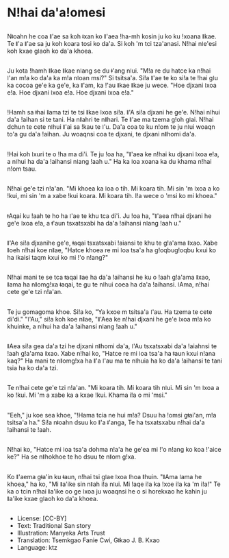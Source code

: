 # Nǃhai da'aǃomesi

##
Nǂoahn he coa ǁ'ae sa koh ǂxan ko ǁ'aea ǃha-mh kosin ju ko ku ǃxoana ǁkae. Te ǁ'a ǁ'ae sa ju koh koara tosi ko da'a. Si koh 'm tci tza'anasi. Nǃhai nǀe'esi koh kxae gǀaoh ko da'a khoea.

##
Ju kota ǃhamh ǁkae ǁkae nǀang se du ǂ'ang nǀui. "Mǃa re du hatce ka nǃhai ǀ'an mǃa ko da'a ka mǃa nǀoan msi?" Si tsitsa'a. Siǃa ǁ'ae te ko siǃa te ǃhai gǀu ka cocoa ge'e ka ge'e, ka ǁ'am, ka ǃ'au ǁkae ǁkae ju wece. "Hoe djxani ǀxoa eǃa. Hoe djxani ǀxoa eǃa. Hoe djxani ǀxoa eǃa."

##
ǃHamh sa ǂhai ǁama tzi te tsi ǁkae ǀxoa siǃa. ǁ'A siǃa djxani he ge'e. Nǃhai nǀhui da'a ǃaihan si te tani. Ha nǁahri te nǁhari. Te ǁ'ae ma tzema gǃoh gǀai. Nǃhai dchun te cete nǀhui ǁ'ai sa ǃkau te ǀ'u. Da'a coa te ku nǃom te ju nǀui woaqn to'a gu da'a ǃaihan. Ju woaqnsi coa te djxani, te djxani nǁhomi da'a.

##
ǃHai koh ǀxuri te o ǃha ma di'i. Te ju ǃoa ha, "ǁ'aea ke nǃhai ku djxani ǀxoa eǃa, a nǀhui ha da'a ǃaihansi nǀang ǃaah u." Ha ka ǀoa xoana ka du khama nǃhai nǃom tsau.

##
Nǃhai ge'e tzi nǃa'an. "Mi khoea ka ǀoa o tih. Mi koara tih. Mi sin 'm ǀxoa a ko ǃkui, mi sin 'm a xabe ǃkui koara. Mi koara tih. Iǃa wece o 'msi ko mi khoea."

##
ǂAqai ku ǃaah te ho ha ǀ'ae te khu tca di'i. Ju ǃoa ha, "ǁ'aea nǃhai djxani he ge'e ǀxoa eǃa, a ǂ'aun tsxatsxabi ha da'a ǃaihansi nǀang ǃaah u."

##
ǁ'Ae siǃa djxanihe ge'e, ǂaqai tsxatsxabi ǃaiansi te khu te gǃa'ama ǁxao. Xabe ǁoeh nǃhai koe nǁae, "Hatce khoea re mi ǀoa tsa'a ha gǃoqbugǃoqbu kxui ko ha ǀkaisi taqm kxui ko mi ǃ'o nǃang?"

##
Nǃhai mani te se tca ǂaqai ǁae ha da'a ǃaihansi he ku o ǃaah gǃa'ama ǁxao, ǁama ha nǁomgǃxa ǂaqai, te gu te nǀhui coea ha da'a ǃaihansi. ǀAma, nǃhai cete ge'e tzi nǃa'an.

##
Te ju gomagoma khoe. Siǃa ko, "Ya kxoe m tsitsa'a ǀ'au. Ha tzema te cete di'di." "ǀ'Au," siǃa koh koe nǁae, "ǁ'Aea ke nǃhai djxani he ge'e ǀxoa mǃa ko khuinke, a nǀhui ha da'a ǃaihansi nǀang ǃaah u."

##
ǁAea siǃa gea da'a tzi he djxani nǁhomi da'a, ǀ'Au tsxatsxabi da'a ǃaiahnsi te ǃaah gǃa'ama ǁxao. Xabe nǃhai ko, "Hatce re mi ǀoa tsa'a ha ǂaun kxui nǃana kaq?" Ha mani te nǁomgǃxa ha ǁ'a ǀ'au ma te nǀhuia ha ko da'a ǃaihansi te tani tsia ha ko da'a tzi.

##
Te nǃhai cete ge'e tzi nǃa'an. "Mi koara tih. Mi koara tih nǀui. Mi sin 'm ǀxoa a ko ǃkui. Mi 'm a xabe ka a kxae ǃkui. Khama iǃa o mi 'msi."

##
"Eeh," ju koe sea khoe, "ǃHama tcia ne hui mǃa? Dsuu ha ǃomsi gǂai'an, mǃa tsitsa'a ha." Siǃa nǂoahn dsuu ko ǁ'a ǂ'anga, Te ha tsxatsxabu nǃhai da'a ǃaihansi te ǃaah.

##
Nǃhai ko, "Hatce mi ǀoa tsa'a dohma nǃa'a he ge'ea mi ǃ'o nǃang ko koa ǃ'aice ke?" Ha se nǁhokhoe te ho dsuu te nǁom gǃxa.

##
Ko ǁ'aema gǂa'in ku ǂaun, nǃhai tsi gǀae ǀxoa ǀhoa ǁhuin. "ǁAma ǀama he khoea," ha ko, "Mi ǁa'ike sin nǁah iǃa nǀui. Mi ǃaqe iǃa ka ǃxoe iǃa ka 'm iǃa!" Te ka o tcin nǃhai ǁa'ike oo ge ǀxoa ju woaqnsi he o si horekxao he kahin ju ǁa'ike kxae gǀaoh ko da'a khoea.

##
* License: [CC-BY]
* Text: Traditional San story
* Illustration: Manyeka Arts Trust
* Translation: Tsemkgao Fanie Cwi, Gǂkao J. B. Kxao
* Language: ktz
